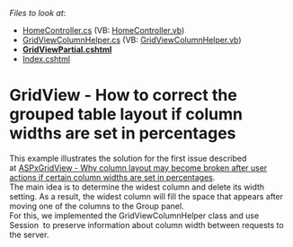 <!-- default file list -->
*Files to look at*:

* [HomeController.cs](./CS/Controllers/HomeController.cs) (VB: [HomeController.vb](./VB/Controllers/HomeController.vb))
* [GridViewColumnHelper.cs](./CS/Helpers/GridViewColumnHelper.cs) (VB: [GridViewColumnHelper.vb](./VB/Helpers/GridViewColumnHelper.vb))
* **[GridViewPartial.cshtml](./CS/Views/Home/GridViewPartial.cshtml)**
* [Index.cshtml](./CS/Views/Home/Index.cshtml)
<!-- default file list end -->
# GridView - How to correct the grouped table layout if column widths are set in percentages


This example illustrates the solution for the first issue described at <a href="https://www.devexpress.com/Support/Center/p/T362981">ASPxGridView - Why column layout may become broken after user actions if certain column widths are set in percentages</a>. <br>The main idea is to determine the widest column and delete its width setting. As a result, the widest column will fill the space that appears after moving one of the columns to the Group panel. <br>For this, we implemented the GridViewColumnHelper class and use Session  to preserve information about column width between requests to the server.

<br/>


